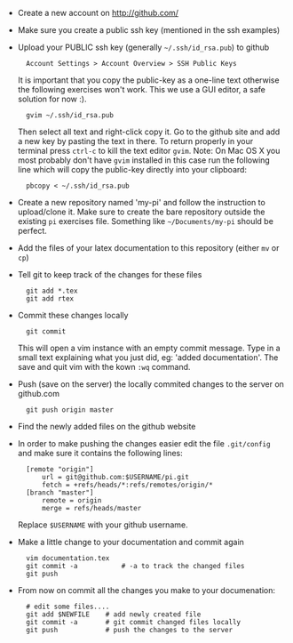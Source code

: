 - Create a new account on <http://github.com/> 

- Make sure you create a public ssh key (mentioned in the ssh examples)

- Upload your PUBLIC ssh key (generally `~/.ssh/id_rsa.pub`) to github
        
        Account Settings > Account Overview > SSH Public Keys
  It is important that you copy the public-key as a one-line text otherwise the 
  following exercises won't work. This we use a GUI editor, a safe solution for
  now :).
        
        gvim ~/.ssh/id_rsa.pub
  Then select all text and right-click copy it. Go to the github site and add a
  new key by pasting the text in there. To return properly in your terminal press
  `ctrl-c` to kill the text editor `gvim`. Note: On Mac OS X you most probably 
  don't have `gvim` installed in this case run the following line which will
  copy the public-key directly into your clipboard:

        pbcopy < ~/.ssh/id_rsa.pub
     

- Create a new repository named 'my-pi' and follow the instruction to
  upload/clone it. Make sure to create the bare repository outside the existing
  `pi` exercises file.  Something like `~/Documents/my-pi` should be perfect.

- Add the files of your latex documentation to this repository
  (either `mv` or `cp`)

- Tell git to keep track of the changes for these files

        git add *.tex
        git add rtex

- Commit these changes locally

        git commit
  This will open a vim instance with an empty commit message. Type in a small
  text explaining what you just did, eg: 'added documentation'. The save and
  quit vim with the kown `:wq` command.

- Push (save on the server) the locally commited changes to the server on
  github.com

        git push origin master

- Find the newly added files on the github website

- In order to make pushing the changes easier edit the file `.git/config` and
  make sure it contains the following lines:

        [remote "origin"]
            url = git@github.com:$USERNAME/pi.git
            fetch = +refs/heads/*:refs/remotes/origin/*
        [branch "master"]
            remote = origin
            merge = refs/heads/master

  Replace `$USERNAME` with your github username.

- Make a little change to your documentation and commit again
    
        vim documentation.tex
        git commit -a           # -a to track the changed files
        git push

- From now on commit all the changes you make to your documenation:

        # edit some files....
        git add $NEWFILE    # add newly created file
        git commit -a       # git commit changed files locally
        git push            # push the changes to the server
